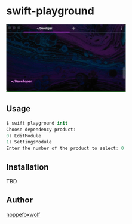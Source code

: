 # swift-playground

![](https://github.com/henzai-apps/swift-playground/blob/main/.github/sample.gif)

## Usage

```swift
$ swift playground init
Choose dependency product:
0) EditModule
1) SettingsModule
Enter the number of the product to select: 0
```

## Installation

TBD

## Author

[noppefoxwolf](https://twitter.com/noppefoxwolf)

